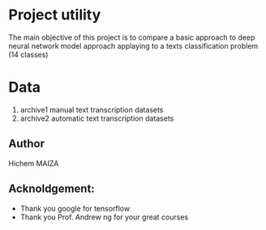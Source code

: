 # Project utility 
The main objective of this project is to compare a basic approach to deep neural network model approach applaying to a texts classification problem  (14 classes)
# Data 
1. archive1 manual text transcription datasets 
2. archive2 automatic text transcription datasets

## Author 
Hichem MAIZA
## Acknoldgement:
- Thank you google for tensorflow
- Thank you Prof. Andrew ng for your great courses

